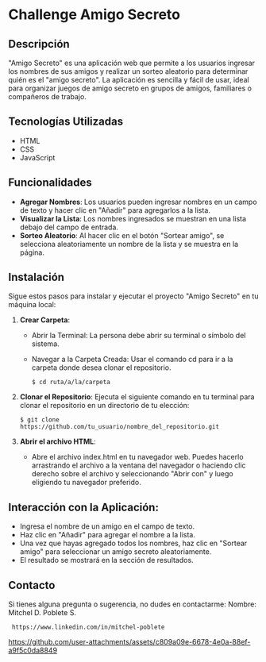 # Challenge Amigo Secreto 

## Descripción
"Amigo Secreto" es una aplicación web que permite a los usuarios ingresar los nombres de sus amigos y realizar un sorteo aleatorio para determinar quién es el "amigo secreto". La aplicación es sencilla y fácil de usar, ideal para organizar juegos de amigo secreto en grupos de amigos, familiares o compañeros de trabajo.

## Tecnologías Utilizadas
- HTML
- CSS
- JavaScript

## Funcionalidades
- **Agregar Nombres**: Los usuarios pueden ingresar nombres en un campo de texto y hacer clic en "Añadir" para agregarlos a la lista.
- **Visualizar la Lista**: Los nombres ingresados se muestran en una lista debajo del campo de entrada.
- **Sorteo Aleatorio**: Al hacer clic en el botón "Sortear amigo", se selecciona aleatoriamente un nombre de la lista y se muestra en la página.

## Instalación

Sigue estos pasos para instalar y ejecutar el proyecto "Amigo Secreto" en tu máquina local:

1. **Crear Carpeta**:
    - Abrir la Terminal: La persona debe abrir su terminal o símbolo del sistema.
    - Navegar a la Carpeta Creada: Usar el comando cd para ir a la carpeta donde desea          clonar el repositorio.

          $ cd ruta/a/la/carpeta


2. **Clonar el Repositorio**:
   Ejecuta el siguiente comando en tu terminal para clonar el repositorio en un directorio de tu elección:

       $ git clone https://github.com/tu_usuario/nombre_del_repositorio.git


4. **Abrir el archivo HTML**:
    - Abre el archivo index.html en tu navegador web. Puedes hacerlo arrastrando el          archivo a la ventana del navegador o haciendo clic derecho sobre el archivo y seleccionando        "Abrir con" y luego eligiendo tu navegador preferido.

 ## Interacción con la Aplicación:
   - Ingresa el nombre de un amigo en el campo de texto.
   - Haz clic en "Añadir" para agregar el nombre a la lista.
   - Una vez que hayas agregado todos los nombres, haz clic en "Sortear amigo" para               seleccionar un amigo secreto aleatoriamente.
   - El resultado se mostrará en la sección de resultados.

## Contacto 
Si tienes alguna pregunta o sugerencia, no dudes en contactarme:
     Nombre:    Mitchel D. Poblete S.
     
     https://www.linkedin.com/in/mitchel-poblete
 



https://github.com/user-attachments/assets/c809a09e-6678-4e0a-88ef-a9f5c0da8849






